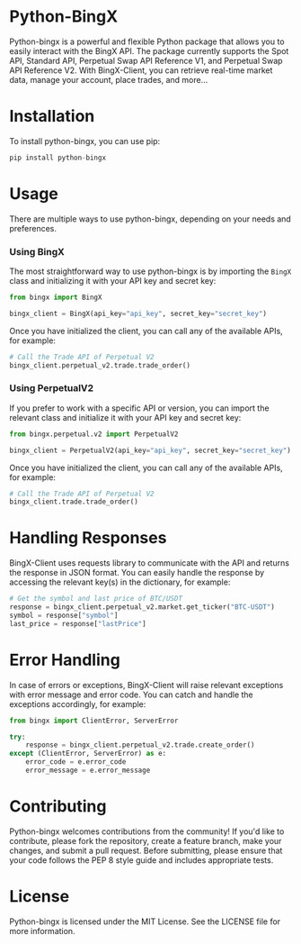 # Python-BingX

Python-bingx is a powerful and flexible Python package that allows you to easily interact with the BingX API. The package currently supports the Spot API, Standard API, Perpetual Swap API Reference V1, and Perpetual Swap API Reference V2. With BingX-Client, you can retrieve real-time market data, manage your account, place trades, and more...

# Installation

To install python-bingx, you can use pip:

```python
pip install python-bingx
```

# Usage

There are multiple ways to use python-bingx, depending on your needs and preferences.

### Using BingX

The most straightforward way to use python-bingx is by importing the `BingX` class and initializing it with your API key and secret key:

```python
from bingx import BingX

bingx_client = BingX(api_key="api_key", secret_key="secret_key")
```

Once you have initialized the client, you can call any of the available APIs, for example:

```python
# Call the Trade API of Perpetual V2
bingx_client.perpetual_v2.trade.trade_order()
```

### Using PerpetualV2

If you prefer to work with a specific API or version, you can import the relevant class and initialize it with your API key and secret key:

```python
from bingx.perpetual.v2 import PerpetualV2

bingx_client = PerpetualV2(api_key="api_key", secret_key="secret_key")
```

Once you have initialized the client, you can call any of the available APIs, for example:

```python
# Call the Trade API of Perpetual V2
bingx_client.trade.trade_order()
```

# Handling Responses

BingX-Client uses requests library to communicate with the API and returns the response in JSON format. You can easily handle the response by accessing the relevant key(s) in the dictionary, for example:

```python
# Get the symbol and last price of BTC/USDT
response = bingx_client.perpetual_v2.market.get_ticker("BTC-USDT")
symbol = response["symbol"]
last_price = response["lastPrice"]
```

# Error Handling

In case of errors or exceptions, BingX-Client will raise relevant exceptions with error message and error code. You can catch and handle the exceptions accordingly, for example:

```python
from bingx import ClientError, ServerError

try:
    response = bingx_client.perpetual_v2.trade.create_order()
except (ClientError, ServerError) as e:
    error_code = e.error_code
    error_message = e.error_message
```

# Contributing

Python-bingx welcomes contributions from the community! If you'd like to contribute, please fork the repository, create a feature branch, make your changes, and submit a pull request. Before submitting, please ensure that your code follows the PEP 8 style guide and includes appropriate tests.

# License

Python-bingx is licensed under the MIT License. See the LICENSE file for more information.
